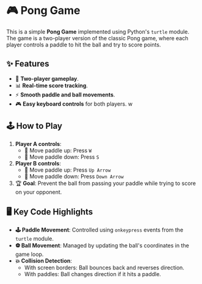 # 🎮 Pong Game

This is a simple **Pong Game** implemented using Python's `turtle` module. 
The game is a two-player version of the classic Pong game, where each player controls a paddle to hit the ball and try to score points.

## ✨ Features
- 👫 **Two-player gameplay**.
- 📊 **Real-time score tracking**.
- ⚡ **Smooth paddle and ball movements**.
- 🎮 **Easy keyboard controls** for both players.
w
## 🕹 How to Play
1. **Player A controls**:
   - 🔼 Move paddle up: Press `W`
   - 🔽 Move paddle down: Press `S`
2. **Player B controls**:
   - 🔼 Move paddle up: Press `Up Arrow`
   - 🔽 Move paddle down: Press `Down Arrow`
3. 🏆 **Goal**: Prevent the ball from passing your paddle while trying to score on your opponent.


  ## 🖥 Key Code Highlights
- **🕹 Paddle Movement**: Controlled using `onkeypress` events from the `turtle` module.
- **⚽ Ball Movement**: Managed by updating the ball's coordinates in the game loop.
- **💥 Collision Detection**:
  - With screen borders: Ball bounces back and reverses direction.
  - With paddles: Ball changes direction if it hits a paddle.

